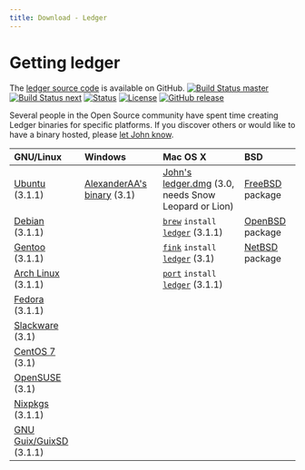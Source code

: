 ```yaml
---
title: Download - Ledger
---
```


# Getting ledger

The [ledger source code](http://git.ledger-cli.org/) is available on GitHub.
[![Build Status master](https://img.shields.io/travis/ledger/ledger/master.svg?label=master&style=flat)](https://travis-ci.org/ledger/ledger)
[![Build Status next](https://img.shields.io/travis/ledger/ledger/next.svg?label=next&style=flat)](https://travis-ci.org/ledger/ledger)
[![Status](https://img.shields.io/badge/status-active-brightgreen.svg?style=flat)](https://github.com/ledger/ledger/pulse/monthly)
[![License](https://img.shields.io/badge/license-BSD-blue.svg?style=flat)](http://opensource.org/licenses/BSD-3-Clause)
[![GitHub release](https://img.shields.io/github/release/ledger/ledger.svg?style=flat)](https://github.com/ledger/ledger/releases)

Several people in the Open Source community have spent time creating
Ledger binaries for specific platforms. If you discover others or would
like to have a binary hosted, please
[let John know](mailto:jwiegley@gmail.com).

|GNU/Linux                                                                                      |Windows                                                                              |Mac OS X                                                                                                                                              |BSD
|:---------------------------------------------------------------------------------------------|:-----------------------------------------------------------------------------------|:----------------------------------------------------------------------------------------------------------------------------------------------------|:--------------------------------------------------------------------------------------|
|[Ubuntu](https://launchpad.net/~mbudde/+archive/ledger) (3.1.1)                                |[AlexanderAA's binary](https://github.com/AlexanderAA/ledger_binaries_windows) (3.1)  |[John's ledger.dmg](http://ftp.newartisans.com/pub/ledger/ledger-devel-3.0.0-20120510.dmg) (3.0, needs Snow Leopard or Lion)                         |[FreeBSD](http://portsmon.freebsd.org/portoverview.py?category=finance&portname=ledger) package|
|[Debian](https://tracker.debian.org/pkg/ledger) (3.1.1)                                                                                                                               ||[`brew`](http://brew.sh) `install` [`ledger`](http://braumeister.org/formula/ledger) (3.1.1)                                                          |[OpenBSD](http://cvsweb.openbsd.org/cgi-bin/cvsweb/ports/productivity/ledger/) package|
|[Gentoo](http://packages.gentoo.org/package/app-office/ledger) (3.1.1)                                                                                                                ||[`fink`](http://www.finkproject.org/) `install` [`ledger`](http://pdb.finkproject.org/pdb/package.php/ledger) (3.1)                                 |[NetBSD](http://pkgsrc.se/wip/ledger) package|
|[Arch Linux](https://aur.archlinux.org/packages/ledger/) (3.1.1)                                                                                                                      ||[`port`](https://www.macports.org/) `install` [`ledger`](https://trac.macports.org/browser/trunk/dports/finance/ledger/Portfile) (3.1.1)||||
|[Fedora](https://src.fedoraproject.org/rpms/ledger/) (3.1.1)||||
|[Slackware](http://slackbuilds.org/repository/14.1/business/ledger/) (3.1)||||
|[CentOS 7](http://pkgs.org/centos-7/epel-testing-x86_64/ledger-3.1-2.el7.x86_64.rpm.html) (3.1)||||
|[OpenSUSE](http://software.opensuse.org/package/ledger?search_term=ledger) (3.1)||||
|[Nixpkgs](https://hydra.nixos.org/job/nixos/release-17.09/nixpkgs.ledger.x86_64-linux) (3.1.1)||||
|[GNU Guix/GuixSD](https://www.gnu.org/software/guix/packages/L/) (3.1.1)||||

